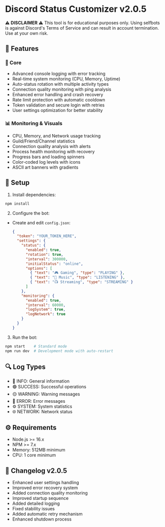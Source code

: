 # Discord Status Customizer v2.0.5

⚠️ **DISCLAIMER** ⚠️
This tool is for educational purposes only. Using selfbots is against Discord's Terms of Service and can result in account termination. Use at your own risk.

## 🌟 Features

### 🔄 Core
- Advanced console logging with error tracking
- Real-time system monitoring (CPU, Memory, Uptime)
- Auto-status rotation with multiple activity types
- Connection quality monitoring with ping analysis
- Enhanced error handling and crash recovery
- Rate limit protection with automatic cooldown
- Token validation and secure login with retries
- User settings optimization for better stability

### 📊 Monitoring & Visuals
- CPU, Memory, and Network usage tracking
- Guild/Friend/Channel statistics
- Connection quality analysis with alerts
- Process health monitoring with recovery
- Progress bars and loading spinners
- Color-coded log levels with icons
- ASCII art banners with gradients

## 🚀 Setup

1. Install dependencies:
```bash
npm install
```

2. Configure the bot:
- Create and edit `config.json`:
  ```json
  {
    "token": "YOUR_TOKEN_HERE",
    "settings": {
      "status": {
        "enabled": true,
        "rotation": true,
        "interval": 300000,
        "initialStatus": "online",
        "options": [
          { "text": "🎮 Gaming", "type": "PLAYING" },
          { "text": "🎵 Music", "type": "LISTENING" },
          { "text": "📺 Streaming", "type": "STREAMING" }
        ]
      },
      "monitoring": {
        "enabled": true,
        "interval": 60000,
        "logSystem": true,
        "logNetwork": true
      }
    }
  }
  ```

3. Run the bot:
```bash
npm start    # Standard mode
npm run dev  # Development mode with auto-restart
```

## 🔍 Log Types
- 🔵 INFO: General information
- 🟢 SUCCESS: Successful operations
- 🟡 WARNING: Warning messages
- 🔴 ERROR: Error messages
- ⚙️ SYSTEM: System statistics
- 🌐 NETWORK: Network status

## ⚙️ Requirements
- Node.js >= 16.x
- NPM >= 7.x
- Memory: 512MB minimum
- CPU: 1 core minimum

## 📝 Changelog v2.0.5
- Enhanced user settings handling
- Improved error recovery system
- Added connection quality monitoring
- Improved startup sequence
- Added detailed logging
- Fixed stability issues
- Added automatic retry mechanism
- Enhanced shutdown process
